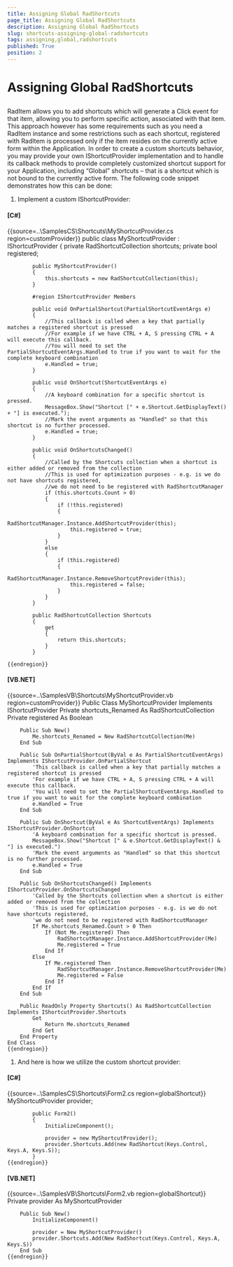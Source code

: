 ```yaml
---
title: Assigning Global RadShortcuts
page_title: Assigning Global RadShortcuts
description: Assigning Global RadShortcuts
slug: shortcuts-assigning-global-radshortcuts
tags: assigning,global,radshortcuts
published: True
position: 2
---
```


# Assigning Global RadShortcuts



## 

RadItem allows you to add shortcuts which will generate a Click event for that item, allowing you to perform specific action, associated with that item. This approach however has some requirements such as you need a RadItem instance and some restrictions such as each shortcut, registered with RadItem is processed only if the item resides on the currently active form within the Application. In order to create a custom shortcuts behavior, you may provide your own IShortcutProvider implementation and to handle its callback methods to provide completely customized shortcut support for your Application, including “Global” shortcuts – that is a shortcut which is not bound to the currently active form. The following code snippet demonstrates how this can be done:



1. Implement a custom IShortcutProvider: 


#### __[C#]__

{{source=..\SamplesCS\Shortcuts\MyShortcutProvider.cs region=customProvider}}
	    public class MyShortcutProvider : IShortcutProvider
	    {
	        private RadShortcutCollection shortcuts;
	        private bool registered;
	
	        public MyShortcutProvider()
	        {
	            this.shortcuts = new RadShortcutCollection(this);
	        }
	
	        #region IShortcutProvider Members
	
	        public void OnPartialShortcut(PartialShortcutEventArgs e)
	        {
	            //This callback is called when a key that partially matches a registered shortcut is pressed
	            //For example if we have CTRL + A, S pressing CTRL + A will execute this callback.
	            //You will need to set the PartialShortcutEventArgs.Handled to true if you want to wait for the complete keyboard combination
	            e.Handled = true;
	        }
	
	        public void OnShortcut(ShortcutEventArgs e)
	        {
	            //A keyboard combination for a specific shortcut is pressed.
	            MessageBox.Show("Shortcut [" + e.Shortcut.GetDisplayText() + "] is executed.");
	            //Mark the event arguments as "Handled" so that this shortcut is no further processed.
	            e.Handled = true;
	        }
	
	        public void OnShortcutsChanged()
	        {
	            //Called by the Shortcuts collection when a shortcut is either added or removed from the collection
	            //This is used for optimization purposes - e.g. is we do not have shortcuts registered,
	            //we do not need to be registered with RadShortcutManager
	            if (this.shortcuts.Count > 0)
	            {
	                if (!this.registered)
	                {
	                    RadShortcutManager.Instance.AddShortcutProvider(this);
	                    this.registered = true;
	                }
	            }
	            else
	            {
	                if (this.registered)
	                {
	                    RadShortcutManager.Instance.RemoveShortcutProvider(this);
	                    this.registered = false;
	                }
	            }
	        }
	
	        public RadShortcutCollection Shortcuts
	        {
	            get
	            {
	                return this.shortcuts;
	            }
	        }
	
	{{endregion}}



#### __[VB.NET]__

{{source=..\SamplesVB\Shortcuts\MyShortcutProvider.vb region=customProvider}}
	Public Class MyShortcutProvider
	    Implements IShortcutProvider
	    Private shortcuts_Renamed As RadShortcutCollection
	    Private registered As Boolean
	
	    Public Sub New()
	        Me.shortcuts_Renamed = New RadShortcutCollection(Me)
	    End Sub
	
	    Public Sub OnPartialShortcut(ByVal e As PartialShortcutEventArgs) Implements IShortcutProvider.OnPartialShortcut
	        'This callback is called when a key that partially matches a registered shortcut is pressed
	        'For example if we have CTRL + A, S pressing CTRL + A will execute this callback.
	        'You will need to set the PartialShortcutEventArgs.Handled to true if you want to wait for the complete keyboard combination
	        e.Handled = True
	    End Sub
	
	    Public Sub OnShortcut(ByVal e As ShortcutEventArgs) Implements IShortcutProvider.OnShortcut
	        'A keyboard combination for a specific shortcut is pressed.
	        MessageBox.Show("Shortcut [" & e.Shortcut.GetDisplayText() & "] is executed.")
	        'Mark the event arguments as "Handled" so that this shortcut is no further processed.
	        e.Handled = True
	    End Sub
	
	    Public Sub OnShortcutsChanged() Implements IShortcutProvider.OnShortcutsChanged
	        'Called by the Shortcuts collection when a shortcut is either added or removed from the collection
	        'This is used for optimization purposes - e.g. is we do not have shortcuts registered,
	        'we do not need to be registered with RadShortcutManager
	        If Me.shortcuts_Renamed.Count > 0 Then
	            If (Not Me.registered) Then
	                RadShortcutManager.Instance.AddShortcutProvider(Me)
	                Me.registered = True
	            End If
	        Else
	            If Me.registered Then
	                RadShortcutManager.Instance.RemoveShortcutProvider(Me)
	                Me.registered = False
	            End If
	        End If
	    End Sub
	
	    Public ReadOnly Property Shortcuts() As RadShortcutCollection Implements IShortcutProvider.Shortcuts
	        Get
	            Return Me.shortcuts_Renamed
	        End Get
	    End Property
	End Class
	{{endregion}}



1. And here is how we utilize the custom shortcut provider: 


#### __[C#]__

{{source=..\SamplesCS\Shortcuts\Form2.cs region=globalShortcut}}
	        MyShortcutProvider provider;
	
	        public Form2()
	        {
	            InitializeComponent();
	
	            provider = new MyShortcutProvider();
	            provider.Shortcuts.Add(new RadShortcut(Keys.Control, Keys.A, Keys.S));
	        }
	{{endregion}}



#### __[VB.NET]__

{{source=..\SamplesVB\Shortcuts\Form2.vb region=globalShortcut}}
	    Private provider As MyShortcutProvider
	
	    Public Sub New()
	        InitializeComponent()
	
	        provider = New MyShortcutProvider()
	        provider.Shortcuts.Add(New RadShortcut(Keys.Control, Keys.A, Keys.S))
	    End Sub
	{{endregion}}




